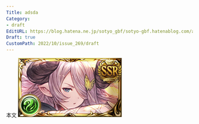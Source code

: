 ```yaml
---
Title: adsda
Category:
- draft
EditURL: https://blog.hatena.ne.jp/sotyo_gbf/sotyo-gbf.hatenablog.com/atom/entry/4207112889924049323
Draft: true
CustomPath: 2022/10/issue_269/draft
---
```


本文
![画像](image/unnamed.png)
